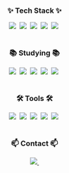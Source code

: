 <!-- 타이틀 -->

<!-- 기술 스택 -->
<h3 align="center">✨ Tech Stack ✨</h3>
<div align="center">
  <img src="https://img.shields.io/badge/C%23-239120.svg?style=for-the-badge&logo=c-sharp&logoColor=white" />&nbsp
  <img src="https://img.shields.io/badge/.NET-512BD4.svg?style=for-the-badge&logo=dotnet&logoColor=white" />&nbsp
  <img src="https://img.shields.io/badge/WPF-5C2D91.svg?style=for-the-badge&logo=windows&logoColor=white" />&nbsp
  <img src="https://img.shields.io/badge/Oracle-F80000.svg?style=for-the-badge&logo=oracle&logoColor=white" />&nbsp
  <img src="https://img.shields.io/badge/PL/SQL-306998.svg?style=for-the-badge&logo=databricks&logoColor=white" />&nbsp
</div>

<br>

<h3 align="center">📚 Studying 📚</h3>
<div align="center">
  <img src="https://img.shields.io/badge/Python-3776AB?style=for-the-badge&logo=python&logoColor=white" />&nbsp
  <img src="https://img.shields.io/badge/Pandas-150458?style=for-the-badge&logo=pandas&logoColor=white" />&nbsp
  <img src="https://img.shields.io/badge/NumPy-013243?style=for-the-badge&logo=numpy&logoColor=white" />&nbsp
  <img src="https://img.shields.io/badge/Scikit--Learn-F7931E?style=for-the-badge&logo=scikit-learn&logoColor=white" />&nbsp
  <img src="https://img.shields.io/badge/Machine%20Learning-FF6F00?style=for-the-badge&logo=tensorflow&logoColor=white" />&nbsp
</div>

<br>

<h3 align="center">🛠 Tools 🛠</h3>
<div align="center">
  <img src="https://img.shields.io/badge/Git-F05033?style=for-the-badge&logo=git&logoColor=white" />&nbsp
  <img src="https://img.shields.io/badge/GitHub-181717?style=for-the-badge&logo=github&logoColor=white" />&nbsp
  <img src="https://img.shields.io/badge/Visual%20Studio-5C2D91?style=for-the-badge&logo=visual-studio&logoColor=white" />&nbsp
  <img src="https://img.shields.io/badge/DA%23-003B6F?style=for-the-badge&logo=data&logoColor=white" />&nbsp
  <img src="https://img.shields.io/badge/Notion-000000?style=for-the-badge&logo=notion&logoColor=white" />&nbsp
</div>

<br>

<h3 align="center">📫 Contact 📫</h3>
<div align="center">
  <a href="mailto:assiduityk1m@gmail.com">
    <img src="https://img.shields.io/badge/assiduityk1m@gmail.com-D14836?style=for-the-badge&logo=gmail&logoColor=white"/>&nbsp
  </a>
</div>
